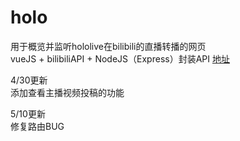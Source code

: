 # holo
用于概览并监听hololive在bilibili的直播转播的网页   
vueJS + bilibiliAPI + NodeJS（Express）封装API
[地址](http://meihina.gitee.io/holog/)   
   
4/30更新   
添加查看主播视频投稿的功能

5/10更新   
修复路由BUG
